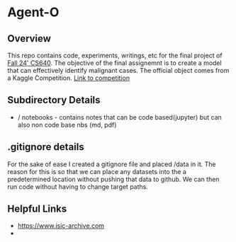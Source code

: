 # Agent-O 

## Overview
This repo contains code, experiments, writings, etc for the final project of [Fall 24' CS640](https://www.cs.bu.edu/faculty/betke/cs640/). The objective of the final assignemnt is to create a model that can effectively identify malignant cases. The official object comes from a Kaggle Competition. [Link to competition](https://www.kaggle.com/competitions/isic-2024-challenge/data)


## Subdirectory Details 
- / notebooks - contains notes that can be code based(jupyter) but can also non code base nbs (md, pdf) 


## .gitignore details 
For the sake of ease I created a gitignore file and placed /data in it. The reason for this is so that we can place any datasets into the a predetermined location without pushing that data to github. We can then run code without having to change target paths. 


## Helpful Links 
- https://www.isic-archive.com
- 

